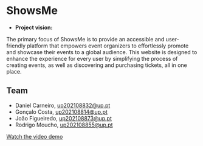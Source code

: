 # ShowsMe

* **Project vision:** 

The primary focus of ShowsMe is to provide an accessible and user-friendly platform that empowers event organizers to effortlessly promote and showcase their events to a global audience. This website is designed to enhance the experience for every user by simplifying the process of creating events, as well as discovering and purchasing tickets, all in one place.


## Team

* Daniel Carneiro, up202108832@up.pt
* Gonçalo Costa, up202108814@up.pt
* João Figueiredo, up202108873@up.pt
* Rodrigo Moucho, up202108855@up.pt

[Watch the video demo](https://github.com/koaLaMoucho/Event-Website/blob/main/images/lbaw23105.mp4)
